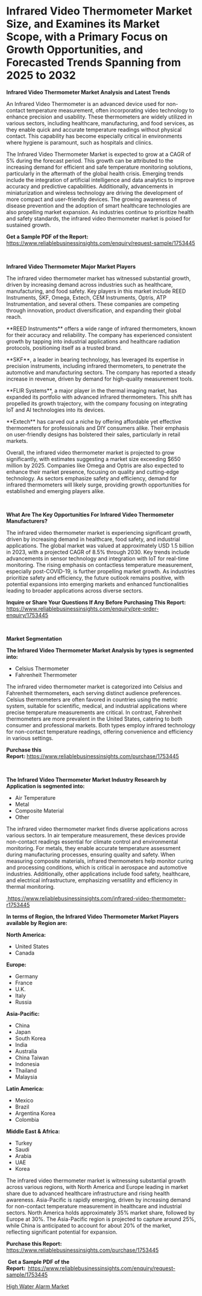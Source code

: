 <p><h1>Infrared Video Thermometer Market Size, and Examines its Market Scope, with a Primary Focus on Growth Opportunities, and Forecasted Trends Spanning from 2025 to 2032</h1></p><p><strong>Infrared Video Thermometer Market Analysis and Latest Trends</strong></p>
<p><p>An Infrared Video Thermometer is an advanced device used for non-contact temperature measurement, often incorporating video technology to enhance precision and usability. These thermometers are widely utilized in various sectors, including healthcare, manufacturing, and food services, as they enable quick and accurate temperature readings without physical contact. This capability has become especially critical in environments where hygiene is paramount, such as hospitals and clinics.</p><p>The Infrared Video Thermometer Market is expected to grow at a CAGR of 5% during the forecast period. This growth can be attributed to the increasing demand for efficient and safe temperature monitoring solutions, particularly in the aftermath of the global health crisis. Emerging trends include the integration of artificial intelligence and data analytics to improve accuracy and predictive capabilities. Additionally, advancements in miniaturization and wireless technology are driving the development of more compact and user-friendly devices. The growing awareness of disease prevention and the adoption of smart healthcare technologies are also propelling market expansion. As industries continue to prioritize health and safety standards, the infrared video thermometer market is poised for sustained growth.</p></p>
<p><strong>Get a Sample PDF of the Report:&nbsp;</strong> <a href="https://www.reliablebusinessinsights.com/enquiry/request-sample/1753445?utm_campaign=2125&utm_medium=2&utm_source=Github&utm_content=ia&utm_term=18022025&utm_id=infrared-video-thermometer">https://www.reliablebusinessinsights.com/enquiry/request-sample/1753445</a></p>
<p>&nbsp;</p>
<p><strong>Infrared Video Thermometer Major Market Players</strong></p>
<p><p>The infrared video thermometer market has witnessed substantial growth, driven by increasing demand across industries such as healthcare, manufacturing, and food safety. Key players in this market include REED Instruments, SKF, Omega, Extech, CEM Instruments, Optris, ATP Instrumentation, and several others. These companies are competing through innovation, product diversification, and expanding their global reach.</p><p>**REED Instruments** offers a wide range of infrared thermometers, known for their accuracy and reliability. The company has experienced consistent growth by tapping into industrial applications and healthcare radiation protocols, positioning itself as a trusted brand.</p><p>**SKF**, a leader in bearing technology, has leveraged its expertise in precision instruments, including infrared thermometers, to penetrate the automotive and manufacturing sectors. The company has reported a steady increase in revenue, driven by demand for high-quality measurement tools.</p><p>**FLIR Systems**, a major player in the thermal imaging market, has expanded its portfolio with advanced infrared thermometers. This shift has propelled its growth trajectory, with the company focusing on integrating IoT and AI technologies into its devices.</p><p>**Extech** has carved out a niche by offering affordable yet effective thermometers for professionals and DIY consumers alike. Their emphasis on user-friendly designs has bolstered their sales, particularly in retail markets.</p><p>Overall, the infrared video thermometer market is projected to grow significantly, with estimates suggesting a market size exceeding $650 million by 2025. Companies like Omega and Optris are also expected to enhance their market presence, focusing on quality and cutting-edge technology. As sectors emphasize safety and efficiency, demand for infrared thermometers will likely surge, providing growth opportunities for established and emerging players alike.</p></p>
<p>&nbsp;</p>
<p><strong>What Are The Key Opportunities For Infrared Video Thermometer Manufacturers?</strong></p>
<p><p>The infrared video thermometer market is experiencing significant growth, driven by increasing demand in healthcare, food safety, and industrial applications. The global market was valued at approximately USD 1.5 billion in 2023, with a projected CAGR of 8.5% through 2030. Key trends include advancements in sensor technology and integration with IoT for real-time monitoring. The rising emphasis on contactless temperature measurement, especially post-COVID-19, is further propelling market growth. As industries prioritize safety and efficiency, the future outlook remains positive, with potential expansions into emerging markets and enhanced functionalities leading to broader applications across diverse sectors.</p></p>
<p><strong>Inquire or Share Your Questions If Any Before Purchasing This Report:</strong> <a href="https://www.reliablebusinessinsights.com/enquiry/pre-order-enquiry/1753445?utm_campaign=2125&utm_medium=2&utm_source=Github&utm_content=ia&utm_term=18022025&utm_id=infrared-video-thermometer">https://www.reliablebusinessinsights.com/enquiry/pre-order-enquiry/1753445</a></p>
<p>&nbsp;</p>
<p><strong>Market Segmentation</strong></p>
<p><strong>The Infrared Video Thermometer Market Analysis by types is segmented into:</strong></p>
<p><ul><li>Celsius Thermometer</li><li>Fahrenheit Thermometer</li></ul></p>
<p><p>The infrared video thermometer market is categorized into Celsius and Fahrenheit thermometers, each serving distinct audience preferences. Celsius thermometers are often favored in countries using the metric system, suitable for scientific, medical, and industrial applications where precise temperature measurements are critical. In contrast, Fahrenheit thermometers are more prevalent in the United States, catering to both consumer and professional markets. Both types employ infrared technology for non-contact temperature readings, offering convenience and efficiency in various settings.</p></p>
<p><strong>Purchase this Report:&nbsp;</strong><a href="https://www.reliablebusinessinsights.com/purchase/1753445?utm_campaign=2125&utm_medium=2&utm_source=Github&utm_content=ia&utm_term=18022025&utm_id=infrared-video-thermometer">https://www.reliablebusinessinsights.com/purchase/1753445</a></p>
<p>&nbsp;</p>
<p><strong>The Infrared Video Thermometer Market Industry Research by Application is segmented into:</strong></p>
<p><ul><li>Air Temperature</li><li>Metal</li><li>Composite Material</li><li>Other</li></ul></p>
<p><p>The infrared video thermometer market finds diverse applications across various sectors. In air temperature measurement, these devices provide non-contact readings essential for climate control and environmental monitoring. For metals, they enable accurate temperature assessment during manufacturing processes, ensuring quality and safety. When measuring composite materials, infrared thermometers help monitor curing and processing conditions, which is critical in aerospace and automotive industries. Additionally, other applications include food safety, healthcare, and electrical infrastructure, emphasizing versatility and efficiency in thermal monitoring.</p></p>
<p><a href="https://www.reliablebusinessinsights.com/infrared-video-thermometer-r1753445?utm_campaign=2125&utm_medium=2&utm_source=Github&utm_content=ia&utm_term=18022025&utm_id=infrared-video-thermometer">&nbsp;https://www.reliablebusinessinsights.com/infrared-video-thermometer-r1753445</a></p>
<p><strong>In terms of Region, the Infrared Video Thermometer Market Players available by Region are:</strong></p>
<p>
    <p> <strong> North America: </strong>
        <ul>
            <li>United States</li>
            <li>Canada</li>
        </ul>
        </p> 
    <p> <strong> Europe: </strong>
        <ul>
            <li>Germany</li>
            <li>France</li>
            <li>U.K.</li>
            <li>Italy</li>
            <li>Russia</li>
        </ul>
        </p> 
    <p> <strong> Asia-Pacific: </strong>
        <ul>
            <li>China</li>
            <li>Japan</li>
            <li>South Korea</li>
            <li>India</li>
            <li>Australia</li>
            <li>China Taiwan</li>
            <li>Indonesia</li>
            <li>Thailand</li>
            <li>Malaysia</li>
        </ul>
        </p> 
    <p> <strong> Latin America: </strong>
        <ul>
            <li>Mexico</li>
            <li>Brazil</li>
            <li>Argentina Korea</li>
            <li>Colombia</li>
        </ul>
        </p> 
    <p> <strong> Middle East & Africa: </strong>
        <ul>
            <li>Turkey</li>
            <li>Saudi</li>
            <li>Arabia</li>
            <li>UAE</li>
            <li>Korea</li>
        </ul>
    </p>
    </p>
<p><p>The infrared video thermometer market is witnessing substantial growth across various regions, with North America and Europe leading in market share due to advanced healthcare infrastructure and rising health awareness. Asia-Pacific is rapidly emerging, driven by increasing demand for non-contact temperature measurement in healthcare and industrial sectors. North America holds approximately 35% market share, followed by Europe at 30%. The Asia-Pacific region is projected to capture around 25%, while China is anticipated to account for about 20% of the market, reflecting significant potential for expansion.</p></p>
<p><strong>Purchase this Report: </strong><a href="https://www.reliablebusinessinsights.com/purchase/1753445?utm_campaign=2125&utm_medium=2&utm_source=Github&utm_content=ia&utm_term=18022025&utm_id=infrared-video-thermometer">https://www.reliablebusinessinsights.com/purchase/1753445</a></p>
<p>&nbsp;<strong>Get a Sample PDF of the Report:&nbsp;&nbsp;</strong><a href="https://www.reliablebusinessinsights.com/enquiry/request-sample/1753445?utm_campaign=2125&utm_medium=2&utm_source=Github&utm_content=ia&utm_term=18022025&utm_id=infrared-video-thermometer">https://www.reliablebusinessinsights.com/enquiry/request-sample/1753445</a></p>
<p><strong></strong></p>
<p><p><a href="https://github.com/JubayerMia832/Market-Research-Report-List-1/blob/main/high-water-alarm-market.md?utm_campaign=2125&utm_medium=2&utm_source=Github&utm_content=ia&utm_term=18022025&utm_id=infrared-video-thermometer">High Water Alarm Market</a></p></p>